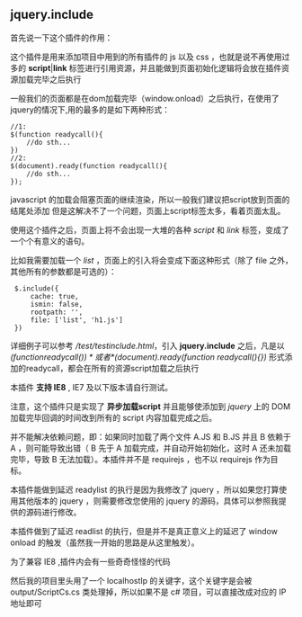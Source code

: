 ## jquery.include

首先说一下这个插件的作用：

这个插件是用来添加项目中用到的所有插件的 js 以及 css ，也就是说不再使用过多的 **script**|**link** 标签进行引用资源，并且能做到页面初始化逻辑将会放在插件资源加载完毕之后执行

一般我们的页面都是在dom加载完毕（window.onload）之后执行，在使用了jquery的情况下,用的最多的是如下两种形式：

    //1:
    $(function readycall(){
        //do sth...
    })
    //2:
    $(document).ready(function readycall(){
        //do sth...
    });
    

javascript 的加载会阻塞页面的继续渲染，所以一般我们建议把script放到页面的结尾处添加
但是这解决不了一个问题，页面上script标签太多，看着页面太乱。


使用这个插件之后，页面上将不会出现一大堆的各种 *script* 和 *link* 标签，变成了一个个有意义的语句。

比如我需要加载一个 *list* ，页面上的引入将会变成下面这种形式（除了 file 之外，其他所有的参数都是可选的）：


     $.include({
         cache: true,
         ismin: false,
         rootpath: '',
         file: ['list', 'h1.js']
     })

详细例子可以参考 */test/testinclude.html*，引入 **jquery.include** 之后，凡是以 *$(function readycall(){})* 或者 *$(document).ready(function readycall(){})* 形式添加的readycall，都会在所有的资源script加载之后执行

本插件 **支持 IE8** , IE7 及以下版本请自行测试。

注意，这个插件只是实现了 **异步加载script** 并且能够使添加到 *jquery* 上的 DOM 加载完毕回调的时间改到所有的 script 内容加载完成之后。

并不能解决依赖问题，即：如果同时加载了两个文件 A.JS 和 B.JS 并且 B 依赖于 A ，则可能导致出错（ B 先于 A 加载完成，并自动开始初始化，这时 A 还未加载完毕，导致 B 无法加载）。本插件并不是 requirejs ，也不以 requirejs 作为目标。

本插件能做到延迟 readylist 的执行是因为我修改了 jquery ，所以如果您打算使用其他版本的 jquery ，则需要修改您使用的 jquery 的源码，具体可以参照我提供的源码进行修改。

本插件做到了延迟 readlist 的执行，但是并不是真正意义上的延迟了 window onload 的触发（虽然我一开始的思路是从这里触发）。

为了兼容 IE8 ,插件内会有一些奇奇怪怪的代码

然后我的项目里头用了一个 localhostIp 的关键字，这个关键字是会被 output/ScriptCs.cs 类处理掉，所以如果不是 c# 项目，可以直接改成对应的 IP  地址即可



